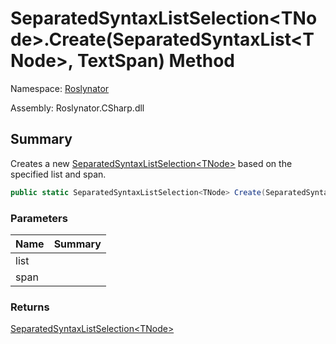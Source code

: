 # SeparatedSyntaxListSelection\<TNode>\.Create\(SeparatedSyntaxList\<TNode>, TextSpan\) Method

Namespace: [Roslynator](../../README.md)

Assembly: Roslynator\.CSharp\.dll

## Summary

Creates a new [SeparatedSyntaxListSelection\<TNode>](../README.md) based on the specified list and span\.

```csharp
public static SeparatedSyntaxListSelection<TNode> Create(SeparatedSyntaxList<TNode> list, TextSpan span)
```

### Parameters

| Name | Summary |
| ---- | ------- |
| list | |
| span | |

### Returns

[SeparatedSyntaxListSelection\<TNode>](../README.md)


